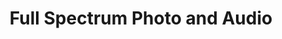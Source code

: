 ---
title: "Full Spectrum Photo and Audio"
url: /jefferson-city/full-spectrum-photo-and-audio/
shop: Kunst
---